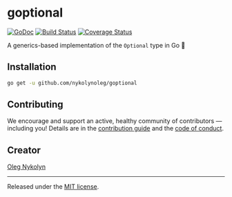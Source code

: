 # goptional

[![GoDoc][doc-img]][doc] [![Build Status][ci-img]][ci] [![Coverage Status][cov-img]][cov]

A generics-based implementation of the `Optional` type in Go 🚀

## Installation

```bash
go get -u github.com/nykolynoleg/goptional
```

## Contributing

We encourage and support an active, healthy community of contributors — including you! Details are in the [contribution guide](CONTRIBUTING.md) and the [code of conduct](CODE_OF_CONDUCT.md).

## Creator

[Oleg Nykolyn](https://linktr.ee/lgnk)

---

Released under the [MIT license](LICENSE.txt).

[doc-img]: https://pkg.go.dev/badge/github.com/nykolynoleg/goptional
[doc]: https://pkg.go.dev/github.com/nykolynoleg/goptional
[ci-img]: https://github.com/nykolynoleg/goptional/actions/workflows/go.yml/badge.svg
[ci]: https://github.com/nykolynoleg/goptional/actions/workflows/go.yml
[cov-img]: https://codecov.io/gh/nykolynoleg/goptional/branch/master/graph/badge.svg
[cov]: https://codecov.io/gh/nykolynoleg/goptional
